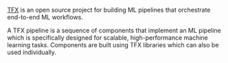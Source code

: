 [TFX](https://www.tensorflow.org/tfx) is an open source project for building ML pipelines that orchestrate end-to-end ML workflows.

A TFX pipeline is a sequence of components that implement an ML pipeline which is specifically designed for scalable, high-performance machine learning tasks. Components are built using TFX libraries which can also be used individually.


